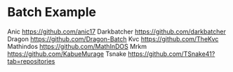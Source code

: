 # Batch Example

 Anic https://github.com/anic17
 Darkbatcher https://github.com/darkbatcher
 Dragon https://github.com/Dragon-Batch
 Kvc  https://github.com/TheKvc
 Mathindos https://github.com/MathInDOS
 Mrkm https://github.com/KabueMurage
 Tsnake https://github.com/TSnake41?tab=repositories
